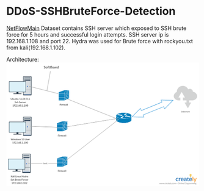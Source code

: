 # DDoS-SSHBruteForce-Detection
[NetFlowMain](https://github.com/harrunisk/DDoS-SSHBruteForce-Detection/blob/master/NetFlowMain.csv) Dataset contains SSH server which exposed to SSH brute force for 5 hours and successful login attempts. SSH server ip is 192.168.1.108 and port 22. Hydra was used for Brute force with rockyou.txt from kali(192.168.1.102).

Architecture:
![Architecture](https://raw.githubusercontent.com/harrunisk/DDoS-SSHBruteForce-Detection/master/Architecture.png)





